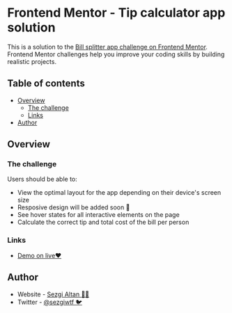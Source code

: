# Frontend Mentor - Tip calculator app solution

This is a solution to the [Bill splitter app challenge on Frontend Mentor](https://www.frontendmentor.io/challenges/tip-calculator-app-ugJNGbJUX). Frontend Mentor challenges help you improve your coding skills by building realistic projects.

## Table of contents

- [Overview](#overview)
  - [The challenge](#the-challenge)
  - [Links](#links)
- [Author](#author)

## Overview

### The challenge

Users should be able to:

- View the optimal layout for the app depending on their device's screen size
- Resposive design will be added soon 👀
- See hover states for all interactive elements on the page
- Calculate the correct tip and total cost of the bill per person



### Links

- [Demo on live❤️](https://split-my-bill.netlify.app)

## Author

- Website - [Sezgi Altan 👨‍💻](https://www.sezgi.wtf)
- Twitter - [@sezgiwtf 🐦](https://www.twitter.com/sezgiwtf)
